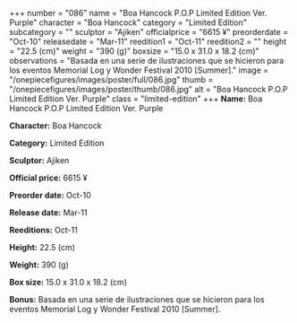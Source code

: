 +++
number = "086"
name = "Boa Hancock P.O.P Limited Edition Ver. Purple"
character = "Boa Hancock"
category = "Limited Edition"
subcategory = ""
sculptor = "Ajiken"
officialprice = "6615 ¥"
preorderdate = "Oct-10"
releasedate = "Mar-11"
reedition1 = "Oct-11"
reedition2 = ""
height = "22.5 (cm)"
weight = "390 (g)"
boxsize = "15.0 x 31.0 x 18.2 (cm)"
observations = "Basada en una serie de ilustraciones que se hicieron para los eventos Memorial Log y Wonder Festival 2010 [Summer]."
image = "/onepiecefigures/images/poster/full/086.jpg"
thumb = "/onepiecefigures/images/poster/thumb/086.jpg"
alt = "Boa Hancock P.O.P Limited Edition Ver. Purple"
class = "limited-edition"
+++
**Name:** Boa Hancock P.O.P Limited Edition Ver. Purple

**Character:** Boa Hancock

**Category:** Limited Edition 

**Sculptor:** Ajiken

**Official price:** 6615 ¥

**Preorder date:** Oct-10

**Release date:** Mar-11

**Reeditions:** Oct-11

**Height:** 22.5 (cm)

**Weight:** 390 (g)

**Box size:** 15.0 x 31.0 x 18.2 (cm)

**Bonus:** Basada en una serie de ilustraciones que se hicieron para los eventos Memorial Log y Wonder Festival 2010 [Summer].